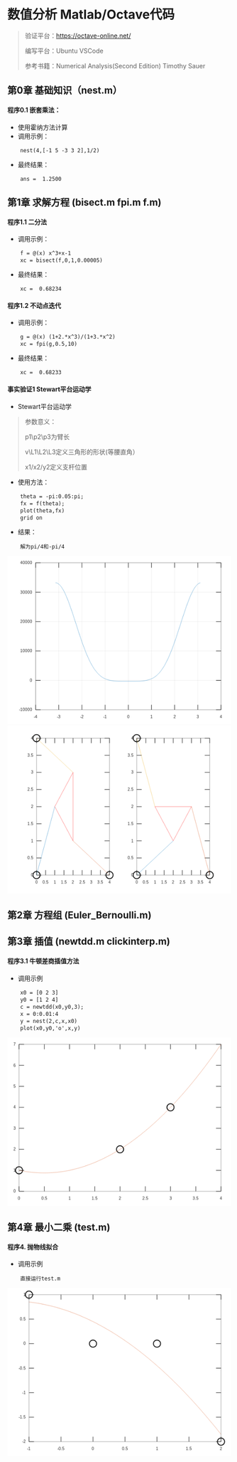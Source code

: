 # 数值分析 Matlab/Octave代码

> 验证平台：https://octave-online.net/
> 
> 编写平台：Ubuntu VSCode
> 
> 参考书籍：Numerical Analysis(Second Edition) Timothy Sauer
> 
## 第0章 基础知识（nest.m）
#### 程序0.1 嵌套乘法：
* 使用霍纳方法计算
* 调用示例：
```
    nest(4,[-1 5 -3 3 2],1/2)
```
* 最终结果： 
```
    ans =  1.2500
```
## 第1章 求解方程  (bisect.m  fpi.m  f.m)
#### 程序1.1 二分法 
* 调用示例：
```
    f = @(x) x^3+x-1
    xc = bisect(f,0,1,0.00005)
```
* 最终结果：
```
    xc =  0.68234
```
#### 程序1.2 不动点迭代 
* 调用示例：
```
    g = @(x) (1+2.*x^3)/(1+3.*x^2)
    xc = fpi(g,0.5,10)
```
* 最终结果：
```
    xc =  0.68233
```
#### 事实验证1 Stewart平台运动学

* Stewart平台运动学

> 参数意义：
> 
> p1\p2\p3为臂长
> 
> v\L1\L2\L3定义三角形的形状(等腰直角）
> 
> x1/x2/y2定义支杆位置
> 

* 使用方法：
```
    theta = -pi:0.05:pi;
    fx = f(theta);
    plot(theta,fx)
    grid on
```

* 结果：
```
    解为pi/4和-pi/4
```
![avatar](picture/f.png)
![avatar](picture/f3.png)

## 第2章 方程组 (Euler_Bernoulli.m)



## 第3章 插值 (newtdd.m  clickinterp.m)
#### 程序3.1 牛顿差商插值方法
* 调用示例
```
    x0 = [0 2 3]
    y0 = [1 2 4]
    c = newtdd(x0,y0,3);
    x = 0:0.01:4
    y = nest(2,c,x,x0)
    plot(x0,y0,'o',x,y)
```
![avatar](picture/newtdd.png)

## 第4章 最小二乘  (test.m)

#### 程序4. 抛物线拟合
* 调用示例
```
    直接运行test.m
```
![avatar](picture/test.png)
